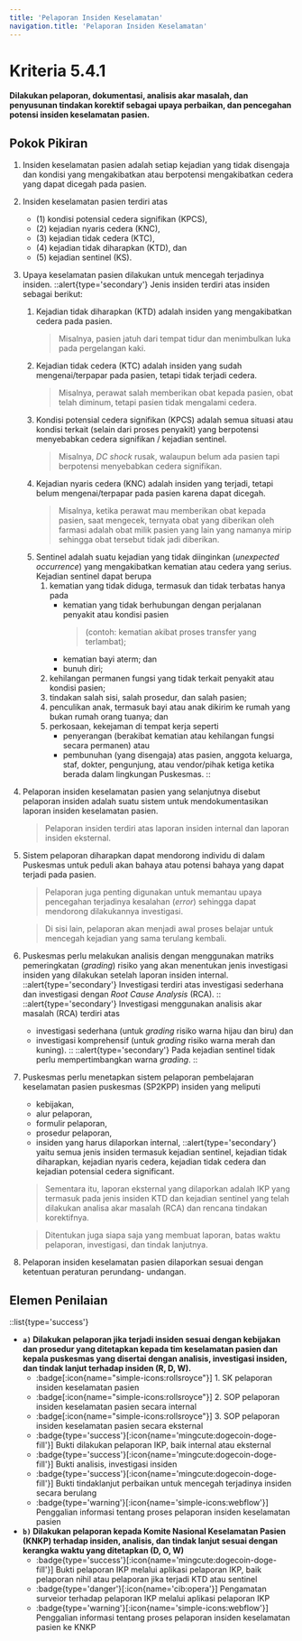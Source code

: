 ```yaml
---
title: 'Pelaporan Insiden Keselamatan'
navigation.title: 'Pelaporan Insiden Keselamatan'
---
```


# Kriteria 5.4.1 
**Dilakukan pelaporan, dokumentasi, analisis akar masalah, dan penyusunan tindakan korektif sebagai upaya perbaikan, dan pencegahan potensi insiden keselamatan pasien.** 

## Pokok Pikiran 
1. Insiden keselamatan pasien adalah setiap kejadian yang tidak disengaja dan kondisi yang mengakibatkan atau berpotensi mengakibatkan cedera yang dapat dicegah pada pasien. 
2. Insiden keselamatan pasien terdiri atas 
    - (1) kondisi potensial cedera signifikan (KPCS), 
    - (2) kejadian nyaris cedera (KNC), 
    - (3) kejadian tidak cedera (KTC), 
    - (4) kejadian tidak diharapkan (KTD), dan 
    - (5) kejadian sentinel (KS). 
3. Upaya keselamatan pasien dilakukan untuk mencegah terjadinya insiden. 
    ::alert{type='secondary'}
    Jenis insiden terdiri atas insiden sebagai berikut: 
      1. Kejadian tidak diharapkan (KTD) adalah insiden yang mengakibatkan cedera pada pasien. 
          > Misalnya, pasien jatuh dari tempat tidur dan menimbulkan luka pada pergelangan kaki. 
      2. Kejadian tidak cedera (KTC) adalah insiden yang sudah mengenai/terpapar pada pasien, tetapi tidak terjadi cedera. 
          > Misalnya, perawat salah memberikan obat kepada pasien, obat telah diminum, tetapi pasien tidak mengalami cedera. 
      3. Kondisi potensial cedera signifikan (KPCS) adalah semua situasi atau kondisi terkait (selain dari proses penyakit) yang berpotensi menyebabkan cedera signifikan / kejadian sentinel. 
          > Misalnya, *DC shock* rusak, walaupun belum ada pasien tapi berpotensi menyebabkan cedera signifikan. 
      4. Kejadian nyaris cedera (KNC) adalah insiden yang terjadi, tetapi belum mengenai/terpapar pada pasien karena dapat dicegah. 
          > Misalnya, ketika perawat mau memberikan obat kepada pasien, saat mengecek, ternyata obat yang diberikan oleh farmasi adalah obat milik pasien yang lain yang namanya mirip sehingga obat tersebut tidak jadi diberikan. 
      5. Sentinel adalah suatu kejadian yang tidak diinginkan (*unexpected occurrence*) yang mengakibatkan kematian atau cedera yang serius. 
           Kejadian sentinel dapat berupa 
           1) kematian yang tidak diduga, termasuk dan tidak terbatas hanya pada 
              - kematian yang tidak berhubungan dengan    perjalanan    penyakit atau kondisi pasien 
                 > (contoh: kematian akibat proses transfer yang terlambat); 
              - kematian bayi aterm; dan 
              - bunuh diri; 
           2) kehilangan permanen fungsi yang tidak terkait penyakit atau kondisi pasien; 
           3) tindakan salah sisi, salah prosedur,  dan  salah pasien; 
           4) penculikan anak, termasuk bayi atau anak dikirim ke rumah yang bukan rumah orang tuanya; dan 
           5) perkosaan, kekejaman di tempat kerja seperti 
              - penyerangan (berakibat kematian atau kehilangan fungsi secara permanen) atau 
              - pembunuhan (yang disengaja) atas pasien, anggota keluarga, staf, dokter, pengunjung, atau vendor/pihak ketiga ketika berada dalam lingkungan Puskesmas. 
    :: 
4. Pelaporan insiden keselamatan pasien yang selanjutnya disebut pelaporan insiden adalah suatu sistem untuk mendokumentasikan laporan insiden keselamatan pasien. 
    > Pelaporan insiden terdiri atas laporan insiden internal dan laporan insiden eksternal. 
5. Sistem pelaporan diharapkan dapat mendorong individu di dalam Puskesmas untuk peduli akan bahaya atau potensi bahaya yang dapat terjadi pada pasien. 
    > Pelaporan juga penting digunakan untuk memantau upaya pencegahan terjadinya kesalahan (*error*) sehingga dapat mendorong dilakukannya investigasi. 
    
    > Di sisi lain, pelaporan akan menjadi awal proses belajar untuk mencegah kejadian yang sama terulang kembali. 
6. Puskesmas perlu melakukan analisis dengan menggunakan matriks pemeringkatan (*grading*) risiko yang akan menentukan jenis investigasi insiden yang dilakukan setelah laporan insiden internal. 
    ::alert{type='secondary'}
    Investigasi terdiri atas investigasi sederhana dan investigasi dengan *Root Cause  Analysis*  (RCA). 
    ::
    ::alert{type='secondary'}
    Investigasi menggunakan analisis akar masalah (RCA) terdiri atas 
     - investigasi sederhana (untuk *grading* risiko warna hijau dan biru) dan 
     - investigasi komprehensif (untuk *grading* risiko warna merah dan kuning). 
    ::
    ::alert{type='secondary'}
    Pada kejadian sentinel tidak perlu mempertimbangkan warna *grading*. 
    ::
7. Puskesmas perlu menetapkan sistem  pelaporan pembelajaran keselamatan pasien puskesmas (SP2KPP) insiden yang meliputi 
   - kebijakan, 
   - alur pelaporan, 
   - formulir pelaporan, 
   - prosedur pelaporan, 
   - insiden yang harus dilaporkan internal, 
     ::alert{type='secondary'}
     yaitu semua jenis insiden termasuk kejadian sentinel, kejadian tidak diharapkan, kejadian nyaris cedera, kejadian tidak cedera dan kejadian potensial cedera significant. 
    > Sementara itu, laporan eksternal yang dilaporkan adalah IKP yang termasuk pada jenis insiden KTD dan kejadian sentinel yang telah dilakukan analisa akar masalah (RCA) dan rencana tindakan korektifnya. 

    > Ditentukan juga siapa saja yang membuat laporan, batas waktu pelaporan, investigasi, dan tindak lanjutnya. 
8. Pelaporan insiden keselamatan pasien dilaporkan sesuai dengan ketentuan peraturan perundang- undangan. 

## Elemen Penilaian 
::list{type='success'}
- **``a)`` Dilakukan pelaporan jika terjadi insiden sesuai dengan kebijakan dan prosedur yang ditetapkan kepada tim keselamatan pasien dan kepala puskesmas yang disertai dengan analisis, investigasi insiden, dan tindak lanjut terhadap insiden (R, D, W).** 
    - :badge[:icon{name="simple-icons:rollsroyce"}] 1. SK pelaporan insiden keselamatan pasien 
    - :badge[:icon{name="simple-icons:rollsroyce"}] 2. SOP pelaporan insiden keselamatan pasien secara internal 
    - :badge[:icon{name="simple-icons:rollsroyce"}] 3. SOP pelaporan insiden keselamatan pasien secara eksternal 
    - :badge{type='success'}[:icon{name='mingcute:dogecoin-doge-fill'}] Bukti dilakukan pelaporan IKP, baik internal atau eksternal 
    - :badge{type='success'}[:icon{name='mingcute:dogecoin-doge-fill'}] Bukti analisis, investigasi insiden 
    - :badge{type='success'}[:icon{name='mingcute:dogecoin-doge-fill'}] Bukti tindaklanjut perbaikan untuk mencegah terjadinya insiden secara berulang 
    - :badge{type='warning'}[:icon{name='simple-icons:webflow'}] Penggalian informasi tentang proses pelaporan insiden keselamatan pasien 
- **``b)`` Dilakukan pelaporan kepada Komite Nasional Keselamatan Pasien (KNKP) terhadap insiden, analisis, dan tindak lanjut sesuai dengan kerangka waktu yang ditetapkan (D, O, W)**  
  - :badge{type='success'}[:icon{name='mingcute:dogecoin-doge-fill'}] Bukti pelaporan IKP melalui aplikasi pelaporan IKP, baik pelaporan nihil atau pelaporan jika terjadi KTD atau sentinel 
  - :badge{type='danger'}[:icon{name='cib:opera'}] Pengamatan surveior terhadap pelaporan IKP melalui aplikasi pelaporan IKP 
  - :badge{type='warning'}[:icon{name='simple-icons:webflow'}] Penggalian informasi tentang proses pelaporan insiden keselamatan pasien ke KNKP 
